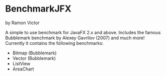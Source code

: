 # BenchmarkJFX
by Ramon Victor

A simple to use benchmark for JavaFX 2.x and above.
Includes the famous Bubblemark benchmark by Alexey Gavrilov (2007) and much more!
Currently it contains the following benchmarks:
- Bitmap (Bubblemark)
- Vector (Bubblemark)
- ListView
- AreaChart